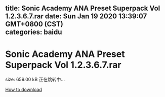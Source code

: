 
title: Sonic Academy ANA Preset Superpack Vol 1.2.3.6.7.rar
date: Sun Jan 19 2020 13:39:07 GMT+0800 (CST)    
categories: baidu
---

# Sonic Academy ANA Preset Superpack Vol 1.2.3.6.7.rar
size: 659.00 kB
 正在跳转中...
 

[How to download](https://bpcam.bemobtrk.com/go/2ceec3aa-1ca2-46d6-b9ff-aaa5c184517c?jno=5423)